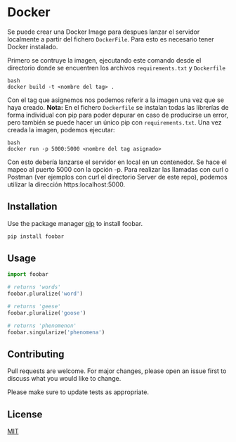 # Docker

Se puede crear una Docker Image para despues lanzar el servidor localmente a partir del fichero `DockerFile`. Para esto es necesario tener Docker instalado. 

Primero se contruye la imagen, ejecutando este comando desde el directorio donde se encuentren los archivos `requirements.txt` y `Dockerfile`

```
bash
docker build -t <nombre del tag> .
```
Con el tag que asignemos nos podemos referir a la imagen una vez que se haya creado. **Nota:** En el fichero `Dockerfile` se instalan todas las librerías de forma individual con pip para poder depurar en caso de producirse un error, pero también se puede hacer un único pip con `requirements.txt`.
Una vez creada la imagen, podemos ejecutar:

```
bash
docker run -p 5000:5000 <nombre del tag asignado>
```
Con esto debería lanzarse el servidor en local en un contenedor. Se hace el mapeo al puerto 5000 con la opción -p. Para realizar las llamadas con curl o Postman (ver ejemplos con curl el directorio Server de este repo), podemos utilizar la dirección https:localhost:5000.


## Installation

Use the package manager [pip](https://pip.pypa.io/en/stable/) to install foobar.

```bash
pip install foobar
```

## Usage

```python
import foobar

# returns 'words'
foobar.pluralize('word')

# returns 'geese'
foobar.pluralize('goose')

# returns 'phenomenon'
foobar.singularize('phenomena')
```

## Contributing
Pull requests are welcome. For major changes, please open an issue first to discuss what you would like to change.

Please make sure to update tests as appropriate.

## License
[MIT](https://choosealicense.com/licenses/mit/)
